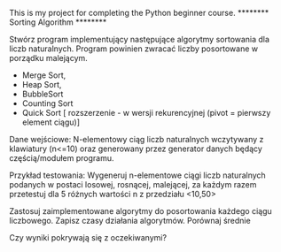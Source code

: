 This is my project for completing the Python beginner course.
******** Sorting Algorithm ********


Stwórz program implementujący następujące algorytmy sortowania dla liczb naturalnych. 
Program powinien zwracać liczby posortowane w porządku malejącym.
- Merge Sort, 
- Heap Sort, 
- BubbleSort
- Counting Sort
- Quick Sort [ rozszerzenie - w wersji rekurencyjnej (pivot = pierwszy element ciągu)]

Dane wejściowe: N-elementowy ciąg liczb naturalnych wczytywany z klawiatury (n<=10) 
oraz generowany przez generator danych będący częścią/modułem programu.

Przykład testowania:
Wygeneruj n-elementowe ciągi liczb naturalnych podanych w postaci losowej, rosnącej, 
malejącej, za każdym razem przetestuj dla 5 różnych wartości n z przedziału <10,50> 

Zastosuj zaimplementowane algorytmy do posortowania każdego ciągu liczbowego. 
Zapisz czasy działania algorytmów. Porównaj średnie

Czy wyniki pokrywają się z oczekiwanymi?
